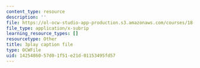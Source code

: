 ```yaml
---
content_type: resource
description: ''
file: https://ol-ocw-studio-app-production.s3.amazonaws.com/courses/18-01sc-single-variable-calculus-fall-2010/1425486057d01f51e21d01153495fd57_KhwQKE_tld0.srt
file_type: application/x-subrip
learning_resource_types: []
resourcetype: Other
title: 3play caption file
type: OCWFile
uid: 14254860-57d0-1f51-e21d-01153495fd57
---
```

